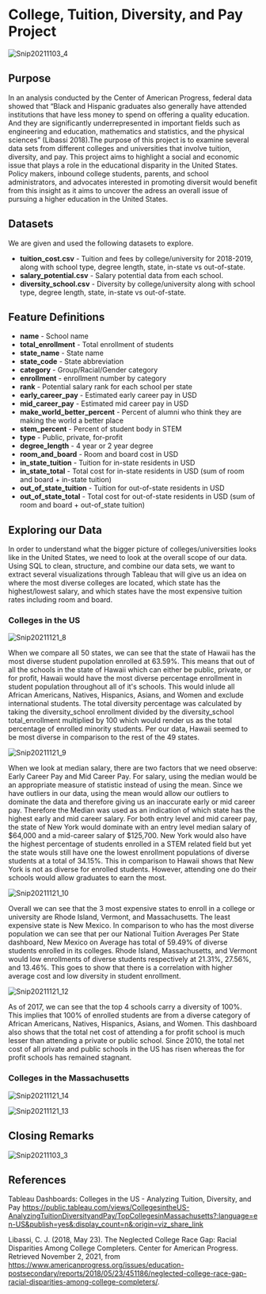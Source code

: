 # College, Tuition, Diversity, and Pay Project

![Snip20211103_4](https://user-images.githubusercontent.com/24769002/140181364-c7af523f-3287-40bd-91e6-b321aa2c6201.png)

Purpose
------------------------

In an analysis conducted by the Center of American Progress, federal data showed that “Black and Hispanic graduates also generally have attended institutions that have less money to spend on offering a quality education. And they are significantly underrepresented in important fields such as engineering and education, mathematics and statistics, and the physical sciences” (Libassi 2018).The purpose of this project is to examine several data sets from different colleges and universities that involve tuition, diversity, and pay. This project aims to highlight a social and economic issue that plays a role in the educational disparity in the United States. Policy makers, inbound college students, parents, and school administrators, and advocates interested in promoting diversit would benefit from this insight as it aims to uncover the adress an overall issue of pursuing a higher education in the United States. 

Datasets
------------------------
We are given and used the following datasets to explore.

* **tuition_cost.csv** - Tuition and fees by college/university for 2018-2019, along with school type, degree length, state, in-state vs out-of-state.
* **salary_potential.csv** - Salary potential data from each school.
* **diversity_school.csv** - Diversity by college/university along with school type, degree length, state, in-state vs out-of-state.

Feature Definitions
------------------------
* **name** - School name
* **total_enrollment** - Total enrollment of students
* **state_name** - State name
* **state_code** - State abbreviation
* **category** - Group/Racial/Gender category
* **enrollment** - enrollment number by category
* **rank** - Potential salary rank for each school per state
* **early_career_pay** - Estimated early career pay in USD
* **mid_career_pay** - Estimated mid career pay in USD
* **make_world_better_percent** - Percent of alumni who think they are making the world a better place
* **stem_percent** - Percent of student body in STEM
* **type** - Public, private, for-profit
* **degree_length** - 4 year or 2 year degree
* **room_and_board** - Room and board cost in USD
* **in_state_tuition** - Tuition for in-state residents in USD
* **in_state_total** - Total cost for in-state residents in USD (sum of room and board + in-state tuition)
* **out_of_state_tuition** - Tuition for out-of-state residents in USD
* **out_of_state_total** - Total cost for out-of-state residents in USD (sum of room and board + out-of_state tuition)


Exploring our Data
------------------------

In order to understand what the bigger picture of colleges/universities looks like in the United States, we need to look at the overall scope of our data. Using SQL to clean, structure, and combine our data sets, we want to extract several visualizations through Tableau that will give us an idea on where the most diverse colleges are located, which state has the highest/lowest salary, and which states have the most expensive tuition rates including room and board.

### Colleges in the US

![Snip20211121_8](https://user-images.githubusercontent.com/24769002/142779596-031a6e56-ee6c-4ee7-b8bc-9ce94de55f2c.png)

When we compare all 50 states, we can see that the state of Hawaii has the most diverse student pupolation enrolled at 63.59%. This means that out of all the schools in the state of Hawaii which can either be public, private, or for profit, Hawaii would have the most diverse percentage enrollment in student population throughout all of it's schools. This would inlude all African Americans, Natives, Hispanics, Asians, and Women and exclude international students. The total diversity percentage was calculated by taking the diversity_school enrollment divided by the diversity_school total_enrollment multiplied by 100 which would render us as the total percentage of enrolled minority students. Per our data, Hawaii seemed to be most diverse in comparison to the rest of the 49 states.

![Snip20211121_9](https://user-images.githubusercontent.com/24769002/142779627-32ba1607-b412-4602-bc43-43c1d359e0d1.png)

When we look at median salary, there are two factors that we need observe: Early Career Pay and Mid Career Pay. For salary, using the median would be an appropriate measure of statistic instead of using the mean. Since we have outliers in our data, using the mean would allow our outliers to dominate the data and therefore giving us an inaccurate early or mid career pay. Therefore the Median was used as an indication of which state has the highest early and mid career salary. For both entry level and mid career pay, the state of New York would dominate with an entry level median salary of $64,000 and a mid-career salary of $125,700. New York would also have the highest percentage of students enrolled in a STEM related field but yet the state wouls still have one the lowest enrollment populations of diverse students at a total of 34.15%. This in comparison to Hawaii shows that New York is not as diverse for enrolled students. However, attending one do their schools would allow graduates to earn the most. 

![Snip20211121_10](https://user-images.githubusercontent.com/24769002/142779637-dfa3e4e6-73d9-459c-93b1-142f4770559f.png)

Overall we can see that the 3 most expensive states to enroll in a college or university are Rhode Island, Vermont, and Massachusetts. The least expensive state is New Mexico. In comparison to who has the most diverse population we can see that per our National Tuition Averages Per State dashboard, New Mexico on Average has total of 59.49% of diverse students enrolled in its colleges. Rhode Island, Massachusetts, and Vermont would low enrollments of diverse students respectively at 21.31%, 27.56%, and 13.46%. This goes to show that there is a correlation with higher average cost and low diversity in student enrollment.

![Snip20211121_12](https://user-images.githubusercontent.com/24769002/142779662-f0924a2a-ad5b-4ef2-a032-337d26450e0b.png)

As of 2017, we can see that the top 4 schools carry a diversity of 100%. This implies that 100% of enrolled students are from a diverse category of African Americans, Natives, Hispanics, Asians, and Women. This dashboard also shows that the total net cost of attending a for profit school is much lesser than attending a private or public school. Since 2010, the total net cost of all private and public schools in the US has risen whereas the for profit schools has remained stagnant. 

### Colleges in the Massachusetts

![Snip20211121_14](https://user-images.githubusercontent.com/24769002/142779703-279353aa-6e16-4dc0-9edd-123fbf575d19.png)



![Snip20211121_13](https://user-images.githubusercontent.com/24769002/142779685-d3862de8-ea74-4ed0-81aa-0b67522bfdbc.png)



Closing Remarks
------------------------

![Snip20211103_3](https://user-images.githubusercontent.com/24769002/140175367-2bb29903-54d6-4771-9aee-b1279b5cbf84.png)


References
------------------------
Tableau Dashboards:
Colleges in the US - Analyzing Tuition, Diversity, and Pay
https://public.tableau.com/views/CollegesintheUS-AnalyzingTuitionDiversityandPay/TopCollegesinMassachusetts?:language=en-US&publish=yes&:display_count=n&:origin=viz_share_link


Libassi, C. J. (2018, May 23). The Neglected College Race Gap: Racial Disparities Among College Completers. Center for American Progress. Retrieved November 2, 2021, from https://www.americanprogress.org/issues/education-postsecondary/reports/2018/05/23/451186/neglected-college-race-gap-racial-disparities-among-college-completers/. 


